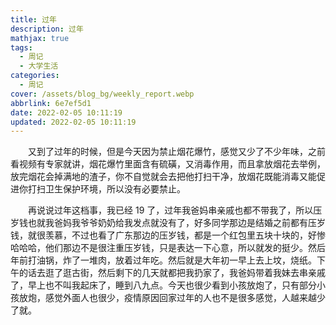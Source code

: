 ```yaml
---
title: 过年
description: 过年
mathjax: true
tags:
  - 周记
  - 大学生活
categories:
  - 周记
cover: /assets/blog_bg/weekly_report.webp
abbrlink: 6e7ef5d1
date: 2022-02-05 10:11:19
updated: 2022-02-05 10:11:19
---
```


&emsp;&emsp;又到了过年的时候，但是今天因为禁止烟花爆竹，感觉又少了不少年味，之前看视频有专家就讲，烟花爆竹里面含有硫磺，又消毒作用，而且拿放烟花去举例，放完烟花会掉满地的渣子，你不自觉就会去把他打扫干净，放烟花既能消毒又能促进你打扫卫生保护环境，所以没有必要禁止。

&emsp;&emsp;再说说过年这档事，我已经 19 了，过年我爸妈串亲戚也都不带我了，所以压岁钱也就我爸妈我爷爷奶奶给我发点就没有了，好多同学那边是结婚之前都有压岁钱，就很羡慕，不过也看了广东那边的压岁钱，都是一个红包里五块十块的，好惨哈哈哈，他们那边不是很注重压岁钱，只是表达一下心意，所以就发的挺少。然后年前打油锅，炸了一堆肉，放着过年吃。然后就是大年初一早上去上坟，烧纸。下午的话去逛了逛古街，然后剩下的几天就都把我扔家了，我爸妈带着我妹去串亲戚了，早上也不叫我起床了，睡到八九点。今天也很少看到小孩放炮了，只有部分小孩放炮，感觉外面人也很少，疫情原因回家过年的人也不是很多感觉，人越来越少了就。
